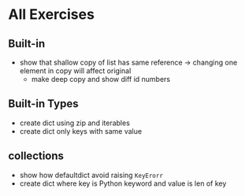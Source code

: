 # All Exercises

## Built-in

* show that shallow copy of list has same reference -&gt; changing one element in copy will affect original
  * make deep copy and show diff id numbers

## Built-in Types

* create dict using zip and iterables
* create dict only keys with same value

## collections

* show how defaultdict avoid raising `KeyErorr`
* create dict where key is Python keyword and value is len of key



